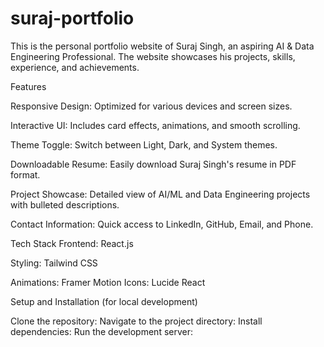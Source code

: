 # suraj-portfolio
This is the personal portfolio website of Suraj Singh, an aspiring AI & Data Engineering Professional. The website showcases his projects, skills, experience, and achievements.

Features

Responsive Design: Optimized for various devices and screen sizes.

Interactive UI: Includes card effects, animations, and smooth scrolling.

Theme Toggle: Switch between Light, Dark, and System themes.

Downloadable Resume: Easily download Suraj Singh's resume in PDF format.

Project Showcase: Detailed view of AI/ML and Data Engineering projects with bulleted descriptions.

Contact Information: Quick access to LinkedIn, GitHub, Email, and Phone.

Tech Stack
Frontend: React.js

Styling: Tailwind CSS

Animations: Framer Motion
Icons: Lucide React

Setup and Installation (for local development)

Clone the repository:
Navigate to the project directory:
Install dependencies:
Run the development server:

